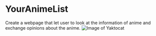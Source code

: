 # YourAnimeList
Create a webpage that let user to look at the information of anime and exchange opinions about the anime.
![Image of Yaktocat](https://octodex.github.com/andrewlee29/YourAnimeList/blob/master/Sample/anime.png)
